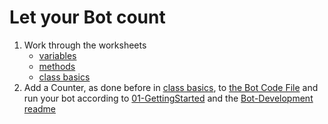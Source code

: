 # Let your Bot count

1. Work through the worksheets
    - [variables](../../src/main/worksheets/01_01_variables.sc)
    - [methods](../../src/main/worksheets/01_02_methods.sc)
    - [class basics](../../src/main/worksheets/02_01_basic_classes.sc)
2. Add a Counter, as done before in [class basics](../../src/main/worksheets/02_01_basic_classes.sc), 
   to [the Bot Code File](../../src/main/scala/Bot.scala) and 
   run your bot according to 
   [01-GettingStarted](01-GettingStarted.md) and the [Bot-Development readme](../bot-development/readme.md)
